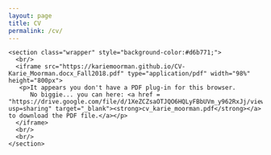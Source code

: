 ```yaml
---
layout: page
title: CV
permalink: /cv/
---
```



<div layout="vertical" layout-fill>

  <md-content>

    <section class="wrapper" style="background-color:#d6b771;">
      <br/>
      <iframe src="https://kariemoorman.github.io/CV-Karie_Moorman.docx_Fall2018.pdf" type="application/pdf" width="98%" height="800px"> 
       <p>It appears you don't have a PDF plug-in for this browser.
          No biggie... you can here: <a href = "https://drive.google.com/file/d/1XeZCZsaOTJQO6HQLyFBbUVm_y962RxJj/view?usp=sharing" target="_blank"><strong>cv_karie_moorman.pdf</strong></a> to download the PDF file.</a></p>  
      </iframe>
      <br/>
      <br/>
    </section>
  </md-content>

</div>
